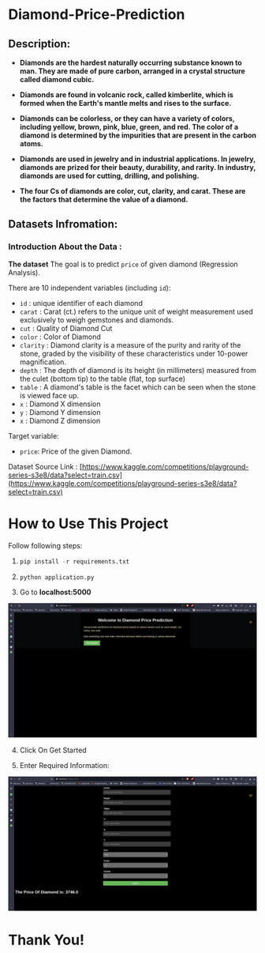 # Diamond-Price-Prediction

## **Description:**

* **Diamonds are the hardest naturally occurring substance known to man. They are made of pure carbon, arranged in a crystal structure called diamond cubic.**

* **Diamonds are found in volcanic rock, called kimberlite, which is formed when the Earth's mantle melts and rises to the surface.**

* **Diamonds can be colorless, or they can have a variety of colors, including yellow, brown, pink, blue, green, and red. The color of a diamond is determined by the impurities that are present in the carbon atoms.**

* **Diamonds are used in jewelry and in industrial applications. In jewelry, diamonds are prized for their beauty, durability, and rarity. In industry, diamonds are used for cutting, drilling, and polishing.**

* **The four Cs of diamonds are color, cut, clarity, and carat. These are the factors that determine the value of a diamond.**


## Datasets Infromation:

### Introduction About the Data :

**The dataset** The goal is to predict `price` of given diamond (Regression Analysis).

There are 10 independent variables (including `id`):

* `id` : unique identifier of each diamond
* `carat` : Carat (ct.) refers to the unique unit of weight measurement used exclusively to weigh gemstones and diamonds.
* `cut` : Quality of Diamond Cut
* `color` : Color of Diamond
* `clarity` : Diamond clarity is a measure of the purity and rarity of the stone, graded by the visibility of these characteristics under 10-power magnification.
* `depth` : The depth of diamond is its height (in millimeters) measured from the culet (bottom tip) to the table (flat, top surface)
* `table` : A diamond's table is the facet which can be seen when the stone is viewed face up.
* `x` : Diamond X dimension
* `y` : Diamond Y dimension
* `x` : Diamond Z dimension

Target variable:
* `price`: Price of the given Diamond.

Dataset Source Link :
[https://www.kaggle.com/competitions/playground-series-s3e8/data?select=train.csv](https://www.kaggle.com/competitions/playground-series-s3e8/data?select=train.csv)


# How to Use This Project

Follow following steps:
1. ```python
   pip install -r requirements.txt
2. ```python
   python application.py
   
3. Go to  **localhost:5000**

![Home Page](https://github.com/Ahmad10Raza/Diamond-Price-Prediction/blob/master/templates/Images/home.png)

4. Click On Get Started
  
6. Enter Required Information:

![Prediction Page](https://github.com/Ahmad10Raza/Diamond-Price-Prediction/blob/master/templates/Images/predict.png)


# Thank You!
   
